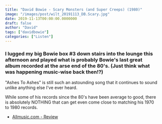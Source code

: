 ```yaml
---
title: "David Bowie - Scary Monsters (and Super Creeps) (1980)"
image: "/images/post/wilt_20191113_DB.Scary.jpg"
date: 2019-11-13T00:00:00.0000000
draft: false
author: "David"
tags: ["davidbowie"]
categories: ["Listen"]
---
```

### I lugged my big Bowie box #3 down stairs into the lounge this afternoon and played what is probably Bowie's last great album recorded at the arse end of the 80's. (Just think what was happening music-wise back then!?)

 "Ashes To Ashes" is still such an astounding song that it continues to sound unlike anything else I've ever heard.

 While some of his records since the 80's have been average to good, there is absolutely NOTHING that can get even come close to matching his 1970 to 1980 records. 

-  [Allmusic.com - Review](https://www.allmusic.com/album/scary-monsters-mw0000251983)